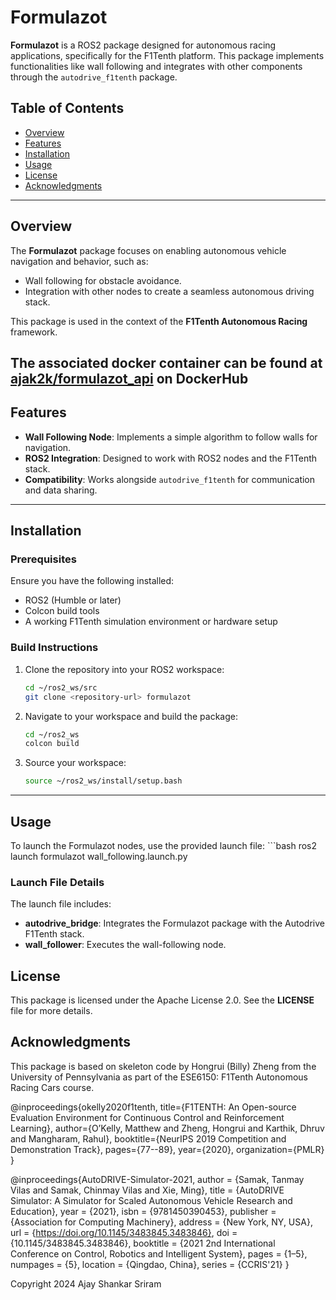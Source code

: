 # Formulazot

**Formulazot** is a ROS2 package designed for autonomous racing applications, specifically for the F1Tenth platform. This package implements functionalities like wall following and integrates with other components through the `autodrive_f1tenth` package.  

## Table of Contents
- [Overview](#overview)
- [Features](#features)
- [Installation](#installation)
- [Usage](#usage)
- [License](#license)
- [Acknowledgments](#acknowledgments)

---

## Overview

The **Formulazot** package focuses on enabling autonomous vehicle navigation and behavior, such as:
- Wall following for obstacle avoidance.
- Integration with other nodes to create a seamless autonomous driving stack.

This package is used in the context of the **F1Tenth Autonomous Racing** framework.

The associated docker container can be found at [ajak2k/formulazot_api](https://hub.docker.com/r/ajak2k/formulazot_api) on DockerHub
---

## Features

- **Wall Following Node**: Implements a simple algorithm to follow walls for navigation.
- **ROS2 Integration**: Designed to work with ROS2 nodes and the F1Tenth stack.
- **Compatibility**: Works alongside `autodrive_f1tenth` for communication and data sharing.

---

## Installation

### Prerequisites
Ensure you have the following installed:
- ROS2 (Humble or later)
- Colcon build tools
- A working F1Tenth simulation environment or hardware setup

### Build Instructions
1. Clone the repository into your ROS2 workspace:
   ```bash
   cd ~/ros2_ws/src
   git clone <repository-url> formulazot
2. Navigate to your workspace and build the package:
    ```bash
    cd ~/ros2_ws
    colcon build
3. Source your workspace:
    ```bash
    source ~/ros2_ws/install/setup.bash

---

## Usage
To launch the Formulazot nodes, use the provided launch file:
    ```bash
    ros2 launch formulazot wall_following.launch.py
### Launch File Details
The launch file includes:
- **autodrive_bridge**: Integrates the Formulazot package with the Autodrive F1Tenth stack.
- **wall_follower**: Executes the wall-following node.

## License
This package is licensed under the Apache License 2.0. See the **LICENSE** file for more details.

## Acknowledgments
This package is based on skeleton code by Hongrui (Billy) Zheng from the University of Pennsylvania as part of the ESE6150: F1Tenth Autonomous Racing Cars course.

@inproceedings{okelly2020f1tenth,
  title={F1TENTH: An Open-source Evaluation Environment for Continuous Control and Reinforcement Learning},
  author={O’Kelly, Matthew and Zheng, Hongrui and Karthik, Dhruv and Mangharam, Rahul},
  booktitle={NeurIPS 2019 Competition and Demonstration Track},
  pages={77--89},
  year={2020},
  organization={PMLR}
}

@inproceedings{AutoDRIVE-Simulator-2021,
author = {Samak, Tanmay Vilas and Samak, Chinmay Vilas and Xie, Ming},
title = {AutoDRIVE Simulator: A Simulator for Scaled Autonomous Vehicle Research and Education},
year = {2021},
isbn = {9781450390453},
publisher = {Association for Computing Machinery},
address = {New York, NY, USA},
url = {https://doi.org/10.1145/3483845.3483846},
doi = {10.1145/3483845.3483846},
booktitle = {2021 2nd International Conference on Control, Robotics and Intelligent System},
pages = {1–5},
numpages = {5},
location = {Qingdao, China},
series = {CCRIS'21}
}

Copyright 2024 Ajay Shankar Sriram
